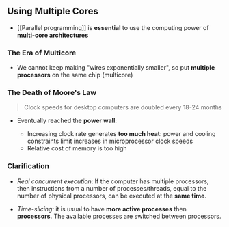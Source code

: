## Using Multiple Cores

- [[Parallel programming]] is **essential** to use the computing power of **multi-core architectures**

### The Era of Multicore

- We cannot keep making "wires exponentially smaller", so put **multiple processors** on the same chip (multicore)

### The Death of Moore's Law

> Clock speeds for desktop computers are doubled every 18-24 months

- Eventually reached the **power wall**:

	- Increasing clock rate generates **too much heat**: power and cooling constraints limit increases in microprocessor clock speeds
	- Relative cost of memory is too high

### Clarification

- *Real concurrent execution*: If the computer has multiple processors, then instructions from a number of processes/threads, equal to the number of physical processors, can be executed at the **same time**.

- *Time-slicing:* it is usual to have **more active processes** then **processors**. The available processes are switched between processors. 
